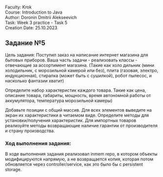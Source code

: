 Faculty: Krok  
Course: Introduction to Java  
Author: Doronin Dmitrii Alekseevich  
Task: Week 3 practice - Task 5  
Creation Date: 25.10.2023

## Задание №5
Цель задания:
Поступил заказ на написание интернет магазина для бытовых приборов.
Ваша часть задачи - реализовать классы - отвечающие за ассортимент магазина.
(Такие как холо дильник (мини холодильник, с морозильной камерой или без), плита (газовая, электро, индукционная), стиралка (может быть с сушилкой), робот пылесос, и насколько фантазии хватит)

Определите набор характеристик каждого товара. Такие как цена, описание товара, габариты, мощность, время автономной работы от аккумулятора, температура морозильной камеры)

Добавьте позиции с общий массив.
Для всех элементов выведите на экран их характеристики в читаемом виде.
Определите методы для установки/получения характеристик.
Для импортных товаров реализуйте методы возвращающие наличие гарантии от производителя и страну производства.

### Ход выполнения задания:
В ходе выполнения задания реализовал inmem repo, в котором объекты модифицируются напрямую, а не возвращается копия, которая
потом обновляется через controller/service, как это было бы с persistent storage.

